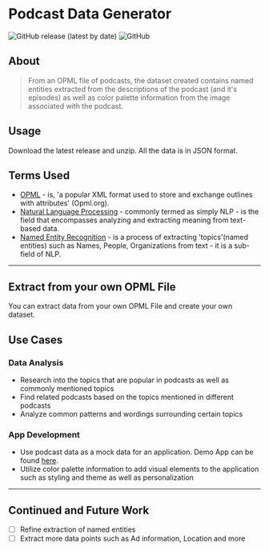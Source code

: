 # Podcast Data Generator

![GitHub release (latest by date)](https://img.shields.io/github/v/release/lbugasu/podcast-data-generator?color=blueviolet)
![GitHub](https://img.shields.io/github/license/lbugasu/podcast-data-generator?color=FF9914&logoColor=3E363F)

## About

> From an OPML file of podcasts, the dataset created contains named entities extracted from the descriptions of the podcast (and it's episodes) as well as color palette information from the image associated with the podcast.

## Usage

Download the latest release and unzip. All the data is in JSON format.

## Terms Used

- [OPML](http://opml.org/) - is, 'a popular XML format used to store and exchange outlines with attributes' (Opml.org).
- [Natural Language Processing](https://en.wikipedia.org/wiki/Natural_language_processing) - commonly termed as simply NLP - is the field that encompasses analyzing and extracting meaning from text-based data.
- [Named Entity Recognition](https://en.wikipedia.org/wiki/Named-entity_recognition) - is a process of extracting 'topics'(named entities) such as Names, People, Organizations from text - it is a sub-field of NLP.

<hr/>

## Extract from your own OPML File

You can extract data from your own OPML File and create your own dataset.

## Use Cases

### Data Analysis

- Research into the topics that are popular in podcasts as well as commonly mentioned topics
- Find related podcasts based on the topics mentioned in different podcasts
- Analyze common patterns and wordings surrounding certain topics

### App Development

- Use podcast data as a mock data for an application. Demo App can be found [here](https://onthistopic.web.app/).
- Utilize color palette information to add visual elements to the application such as styling and theme as well as personalization

<hr/>

## Continued and Future Work

- [ ] Refine extraction of named entities
- [ ] Extract more data points such as Ad information, Location and more
